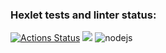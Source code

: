 ### Hexlet tests and linter status:
[![Actions Status](https://github.com/era230/frontend-project-lvl1/workflows/hexlet-check/badge.svg)](https://github.com/era230/frontend-project-lvl1/actions)
<a href="https://codeclimate.com/github/codeclimate/codeclimate/maintainability"><img src="https://api.codeclimate.com/v1/badges/a99a88d28ad37a79dbf6/maintainability" /></a>
![nodejs](https://github.com/era230/frontend-project-lvl1/actions/workflows/nodejs.yml/badge.svg)
